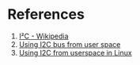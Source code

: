 
# References
1. [I²C - Wikipedia](https://en.wikipedia.org/wiki/I%C2%B2C)
2. [Using I2C bus from user space](https://www.acmesystems.it/user_i2c)
3. [Using I2C from userspace in Linux](https://xgoat.com/wp/2007/11/11/using-i2c-from-userspace-in-linux/)
